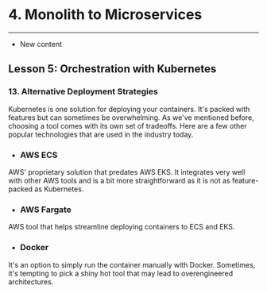 # 4. Monolith to Microservices 
___
* New content 

## Lesson 5: Orchestration with Kubernetes

### 13. Alternative Deployment Strategies


Kubernetes is one solution for deploying your containers. It's packed with features but can sometimes be overwhelming. As we've mentioned before, choosing a tool comes with its own set of tradeoffs. Here are a few other popular technologies that are used in the industry today.

*  ### AWS ECS

AWS' proprietary solution that predates AWS EKS. It integrates very well with other AWS tools and is a bit more straightforward as it is not as feature-packed as Kubernetes. 

* ### AWS Fargate
AWS tool that helps streamline deploying containers to ECS and EKS. 

* ### Docker
It's an option to simply run the container manually with Docker. Sometimes, it's tempting to pick a shiny hot tool that may lead to overengineered architectures.